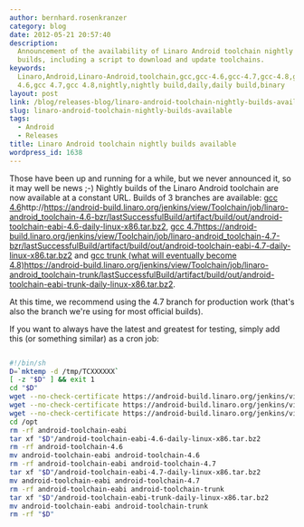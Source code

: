 ```yaml
---
author: bernhard.rosenkranzer
category: blog
date: 2012-05-21 20:57:40
description:
  Announcement of the availability of Linaro Android toolchain nightly
  builds, including a script to download and update toolchains.
keywords:
  Linaro,Android,Linaro-Android,toolchain,gcc,gcc-4.6,gcc-4.7,gcc-4.8,gcc
  4.6,gcc 4.7,gcc 4.8,nightly,nightly build,daily,daily build,binary
layout: post
link: /blog/releases-blog/linaro-android-toolchain-nightly-builds-available/
slug: linaro-android-toolchain-nightly-builds-available
tags:
  - Android
  - Releases
title: Linaro Android toolchain nightly builds available
wordpress_id: 1638
---
```


Those have been up and running for a while, but we never announced it, so it may well be news ;-)
Nightly builds of the Linaro Android toolchain are now available at a constant URL. Builds of 3 branches are available:
[gcc 4.6]()http://https://android-build.linaro.org/jenkins/view/Toolchain/job/linaro-android_toolchain-4.6-bzr/lastSuccessfulBuild/artifact/build/out/android-toolchain-eabi-4.6-daily-linux-x86.tar.bz2, [gcc 4.7]()https://android-build.linaro.org/jenkins/view/Toolchain/job/linaro-android_toolchain-4.7-bzr/lastSuccessfulBuild/artifact/build/out/android-toolchain-eabi-4.7-daily-linux-x86.tar.bz2 and [gcc trunk (what will eventually become 4.8)]()https://android-build.linaro.org/jenkins/view/Toolchain/job/linaro-android_toolchain-trunk/lastSuccessfulBuild/artifact/build/out/android-toolchain-eabi-trunk-daily-linux-x86.tar.bz2.

At this time, we recommend using the 4.7 branch for production work (that's also the branch we're using for most official builds).

If you want to always have the latest and greatest for testing, simply add this (or something similar) as a cron job:

```bash

#!/bin/sh
D=`mktemp -d /tmp/TCXXXXXX`
[ -z "$D" ] && exit 1
cd "$D"
wget --no-check-certificate https://android-build.linaro.org/jenkins/view/Toolchain/job/linaro-android_toolchain-4.6-bzr/lastSuccessfulBuild/artifact/build/out/android-toolchain-eabi-4.6-daily-linux-x86.tar.bz2
wget --no-check-certificate https://android-build.linaro.org/jenkins/view/Toolchain/job/linaro-android_toolchain-4.7-bzr/lastSuccessfulBuild/artifact/build/out/android-toolchain-eabi-4.7-daily-linux-x86.tar.bz2
wget --no-check-certificate https://android-build.linaro.org/jenkins/view/Toolchain/job/linaro-android_toolchain-trunk/lastSuccessfulBuild/artifact/build/out/android-toolchain-eabi-trunk-daily-linux-x86.tar.bz2
cd /opt
rm -rf android-toolchain-eabi
tar xf "$D"/android-toolchain-eabi-4.6-daily-linux-x86.tar.bz2
rm -rf android-toolchain-4.6
mv android-toolchain-eabi android-toolchain-4.6
rm -rf android-toolchain-eabi android-toolchain-4.7
tar xf "$D"/android-toolchain-eabi-4.7-daily-linux-x86.tar.bz2
mv android-toolchain-eabi android-toolchain-4.7
rm -rf android-toolchain-eabi android-toolchain-trunk
tar xf "$D"/android-toolchain-eabi-trunk-daily-linux-x86.tar.bz2
mv android-toolchain-eabi android-toolchain-trunk
rm -rf "$D"

```

